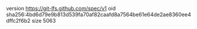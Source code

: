version https://git-lfs.github.com/spec/v1
oid sha256:4bd6d79e9b813d539fa70af82caafd8a7564be61e64de2ae8360ee4dffc2f6b2
size 5063
